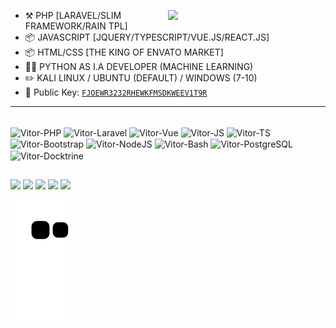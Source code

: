 
[<img align="right" width="50%" src="https://github-readme-stats.vercel.app/api?username=MrVitor0&theme=dark&show_icons=true">](https://metrics.lecoq.io/ouuan?template=classic)

-   :hammer_and_pick: PHP [LARAVEL/SLIM FRAMEWORK/RAIN TPL]
-   :package: JAVASCRIPT [JQUERY/TYPESCRIPT/VUE.JS/REACT.JS]
-   :package: HTML/CSS [THE KING OF ENVATO MARKET]
-   :man_scientist: PYTHON AS I.A DEVELOPER (MACHINE LEARNING)
-   :pencil2: KALI LINUX / UBUNTU (DEFAULT) / WINDOWS (7-10)
-   :key: Public Key: [`FJOEWR3232RHEWKFMSDKWEEV1T9R`](friv.com)

---
<div style="display: inline_block"><br>
  <img align="center" alt="Vitor-PHP" height="30" width="40" src="https://cdn.jsdelivr.net/gh/devicons/devicon/icons/php/php-plain.svg">
  <img align="center" alt="Vitor-Laravel" height="30" width="40" src="https://cdn.jsdelivr.net/gh/devicons/devicon/icons/laravel/laravel-plain.svg">
    <img align="center" alt="Vitor-Vue" height="30" width="40" src="https://cdn.jsdelivr.net/gh/devicons/devicon/icons/vuejs/vuejs-original.svg">

  <img align="center" alt="Vitor-JS" height="30" width="40" src="https://cdn.jsdelivr.net/gh/devicons/devicon/icons/javascript/javascript-original.svg">
  <img align="center" alt="Vitor-TS" height="30" width="40" src="https://cdn.jsdelivr.net/gh/devicons/devicon/icons/typescript/typescript-original.svg">
  <img align="center" alt="Vitor-Bootstrap" height="30" width="40" src="https://cdn.jsdelivr.net/gh/devicons/devicon/icons/bootstrap/bootstrap-plain.svg">
  <img align="center" alt="Vitor-NodeJS" height="30" width="40" src="https://cdn.jsdelivr.net/gh/devicons/devicon/icons/nodejs/nodejs-original.svg">
  <img align="center" alt="Vitor-Bash" height="30" width="40" src="https://cdn.jsdelivr.net/gh/devicons/devicon/icons/bash/bash-original.svg">
  <img align="center" alt="Vitor-PostgreSQL" height="30" width="40" src="https://cdn.jsdelivr.net/gh/devicons/devicon/icons/postgresql/postgresql-original-wordmark.svg">
  <img align="center" alt="Vitor-Docktrine" height="30" width="40" src="https://cdn.jsdelivr.net/gh/devicons/devicon/icons/doctrine/doctrine-original-wordmark.svg">
</div>
  
  ##
 
<div> 
  <a href="https://www.youtube.com/channel/UCEvBtCCC61bYYUWblBtrIKw" target="_blank"><img src="https://img.shields.io/badge/YouTube-FF0000?style=for-the-badge&logo=youtube&logoColor=white" target="_blank"></a>
  <a href="https://www.instagram.com/cp2_students_agency" target="_blank"><img src="https://img.shields.io/badge/-Instagram-%23E4405F?style=for-the-badge&logo=instagram&logoColor=white" target="_blank"></a>
  <a href = "mailto:vto.hugo67@gmail.com"><img src="https://img.shields.io/badge/-Gmail-%23333?style=for-the-badge&logo=gmail&logoColor=white" target="_blank"></a>
  <a href="https://www.linkedin.com/in/vitorhugocp2/" target="_blank"><img src="https://img.shields.io/badge/-LinkedIn-%230077B5?style=for-the-badge&logo=linkedin&logoColor=white" target="_blank"></a>
    <a href="https://api.whatsapp.com/send?phone=5521973362782&text=Ola"><img src="https://img.shields.io/badge/WhatsApp-25D366?style=for-the-badge&logo=whatsapp&logoColor=white" target="_blank"></a>
 
  ![Snake animation](https://github.com/rafaballerini/rafaballerini/blob/output/github-contribution-grid-snake.svg)
 
</div>
